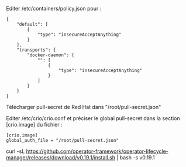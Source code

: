 Editer /etc/containers/policy.json pour :
~~~
{
    "default": [
        {
            "type": "insecureAcceptAnything"
        }
    ],
    "transports": {
        "docker-daemon": {
            "": [
                {
                    "type": "insecureAcceptAnything"
                }
            ]
        }
    }
}
~~~

Télécharger pull-secret de Red Hat dans "/root/pull-secret.json" 

Editer /etc/crio/crio.conf et préciser le global pull-secret dans la section [crio.image] du fichier :
~~~
[crio.image]
global_auth_file = "/root/pull-secret.json"
~~~

curl -sL https://github.com/operator-framework/operator-lifecycle-manager/releases/download/v0.19.1/install.sh | bash -s v0.19.1

